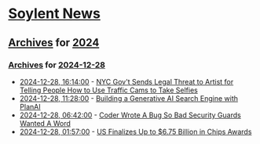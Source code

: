 # [Soylent News](../../../README.md)

## [Archives](../../index.md) for [2024](../index.md)

### [Archives](../../index.md) for [2024-12-28](index.md)

* [2024-12-28, 16:14:00](https://soylentnews.org/article.pl?sid=24/12/27/1655205&from=rss) - [NYC Gov't Sends Legal Threat to Artist for Telling People How to Use Traffic Cams to Take Selfies](https://soylentnews.org/article.pl?sid=24/12/27/1655205&from=rss)
* [2024-12-28, 11:28:00](https://soylentnews.org/article.pl?sid=24/12/27/1649209&from=rss) - [Building a Generative AI Search Engine with PlanAI](https://soylentnews.org/article.pl?sid=24/12/27/1649209&from=rss)
* [2024-12-28, 06:42:00](https://soylentnews.org/article.pl?sid=24/12/27/1646233&from=rss) - [Coder Wrote A Bug So Bad Security Guards Wanted A Word](https://soylentnews.org/article.pl?sid=24/12/27/1646233&from=rss)
* [2024-12-28, 01:57:00](https://soylentnews.org/article.pl?sid=24/12/27/1530247&from=rss) - [US Finalizes Up to $6.75 Billion in Chips Awards](https://soylentnews.org/article.pl?sid=24/12/27/1530247&from=rss)
